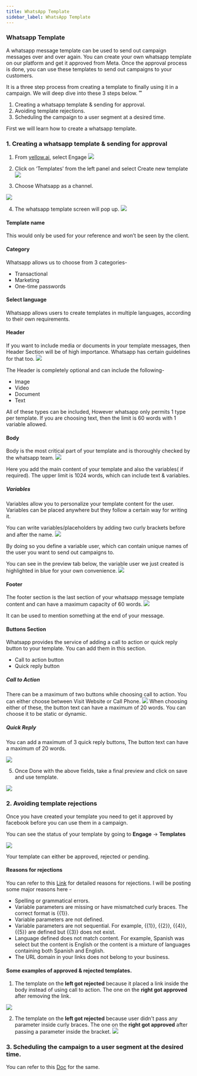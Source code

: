 ```yaml
---
title: WhatsApp Template
sidebar_label: WhatsApp Template
---
```



### Whatsapp Template

A whatsapp message template can be used to send out campaign messages over and over again. You can create your own whatsapp template on our platform and get it approved from Meta. Once the approval process is done, you can use these templates to send out campaigns to your customers. 

It is a three step process from creating a template to finally using it in a campaign. We will deep dive into these 3 steps below.
˚˚
1. Creating a whatsapp template & sending for approval.
2. Avoiding template rejections.
3. Scheduling the campaign to a user segment at a desired time.


First we will learn how to create a whatsapp template.

### 1. Creating a whatsapp template & sending for approval

1. From [yellow.ai](https://cloud.yellow.ai/bot/Bot_ID/overview), select Engage
![](https://i.imgur.com/lEMyqEq.png)


2. Click on ‘Templates’ from the left panel and select Create new template
![](https://i.imgur.com/wNTLvZc.png)


3. Choose Whatsapp as a channel.

![](https://i.imgur.com/rhprRtz.png)

4. The whatsapp template screen will pop up.
![](https://i.imgur.com/cbxvaHy.png)


#### Template name
This would only be used for your reference and won’t be seen by the client.

#### Category
Whatsapp allows us to choose from 3 categories- 
*  Transactional
*  Marketing
*  One-time passwords

#### Select language
Whatsapp allows users to create templates in multiple languages, according to their own requirements.

#### Header
If you want to include media or documents in your template messages, then Header Section will be of high importance. Whatsapp has certain guidelines for that too.
![](https://i.imgur.com/PvvseSj.png)

The Header is completely optional and can include the following-
* Image 
* Video
* Document
* Text

All of these types can be included, However whatsapp only permits 1 type per template.
If you are choosing text, then the limit is 60 words with 1 variable allowed.

#### Body

Body is the most critical part of your template and is thoroughly checked by the whatsapp team.
![](https://i.imgur.com/7Jt09JA.png)

Here you add the main content of your template and also the variables( if required).
The upper limit is 1024 words, which can include text & variables.

##### Variables 
Variables allow you to personalize your template content for the user. 
Variables can be placed anywhere but they follow a certain way for writing it.

You can write variables/placeholders by adding two curly brackets before and after the name.
![](https://i.imgur.com/2DX9Uiu.png)

By doing so you define a variable user, which can contain unique names of the user you want to send out campaigns to.

You can see in the preview tab below, the variable user we just created is highlighted in blue for your own convenience.
![](https://i.imgur.com/jRhm0jE.png)

#### Footer

The footer section is the last section of your whatsapp message template content and can have a maximum capacity of 60 words.
![](https://i.imgur.com/0d6Ejs4.png)


It can be used to mention something at the end of your message.

#### Buttons Section

Whatsapp provides the service of adding a call to action or quick reply button to your template. You can add them in this section.


* Call to action button
* Quick reply button

##### Call to Action
There can be a maximum of two buttons while choosing call to action. You can either choose between Visit Website or Call Phone.
![](https://i.imgur.com/OpV6j9P.png)
When choosing either of these, the button text can have a maximum of 20 words. You can choose it to be static or dynamic.

##### Quick Reply

You can add a maximum of 3 quick reply buttons, The button text can have a maximum of 20 words.

![](https://i.imgur.com/lKAIipS.png)

5. Once Done with the above fields, take a final preview and click on save and use template.

![](https://i.imgur.com/mRFh4b7.png)



### 2.  Avoiding template rejections

Once you have created your template you need to get it approved by facebook before you can use them in a campaign.

You can see the status of your template by going to **Engage** -> **Templates**



![](https://i.imgur.com/I2eSkb7.png)

Your template can either be approved, rejected or pending.

#### Reasons for rejections

You can refer to this [Link](https://developers.facebook.com/docs/whatsapp/message-templates/guidelines/) for detailed reasons for rejections. I will be posting some major reasons here - 
* Spelling or grammatical errors.
* Variable parameters are missing or have mismatched curly braces. The correct format is {{1}}.
* Variable parameters are not defined.
* Variable parameters are not sequential. For example, {{1}}, {{2}}, {{4}}, {{5}} are defined but {{3}} does not exist.
* Language defined does not match content. For example, Spanish was select but the content is English or the content is a mixture of languages containing both Spanish and English.
* The URL domain in your links does not belong to your business.

#### Some examples of approved & rejected templates.

1. The template on the **left got rejected** because it placed a link inside the body instead of using call to action. The one on the **right got approved** after removing the link.

![](https://i.imgur.com/mBJxZ7t.png)


2. The template on the **left got rejected** because user didn't pass any parameter inside curly braces. The one on the **right got approved** after passing a parameter inside the bracket.
![](https://i.imgur.com/OpceI9g.png)


### 3.  Scheduling the campaign to a user segment at the desired time.

You can refer to this [Doc](https://docs.yellow.ai/docs/platform_concepts/engagement/outbound/outbound-campaigns/whatsapp-campaign) for the same.